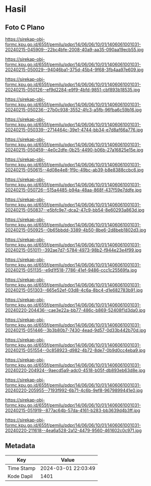 # Hasil

## Foto C Plano

https://sirekap-obj-formc.kpu.go.id/655f/pemilu/pdpr/14/06/06/10/01/1406061001031-20240215-045909--22bc4bfe-2008-40a9-aa35-090aa19ecb55.jpg

https://sirekap-obj-formc.kpu.go.id/655f/pemilu/pdpr/14/06/06/10/01/1406061001031-20240215-050029--94046ba1-375d-45b4-9f68-3fb4aa97e609.jpg

https://sirekap-obj-formc.kpu.go.id/655f/pemilu/pdpr/14/06/06/10/01/1406061001031-20240215-050126--ef9d2284-e9f9-4bfd-9851-cbf893b18535.jpg

https://sirekap-obj-formc.kpu.go.id/655f/pemilu/pdpr/14/06/06/10/01/1406061001031-20240215-050236--27b0c938-3552-4fc3-a5fb-96fba6c59b16.jpg

https://sirekap-obj-formc.kpu.go.id/655f/pemilu/pdpr/14/06/06/10/01/1406061001031-20240215-050339--2714464c-39e1-4744-bb34-e7d8af66a776.jpg

https://sirekap-obj-formc.kpu.go.id/655f/pemilu/pdpr/14/06/06/10/01/1406061001031-20240215-050459--4e0c2dfe-0b25-4490-b06b-27a16825e15e.jpg

https://sirekap-obj-formc.kpu.go.id/655f/pemilu/pdpr/14/06/06/10/01/1406061001031-20240215-050615--4d08e4e8-1f9c-49bc-ab39-b8e8388ccbc6.jpg

https://sirekap-obj-formc.kpu.go.id/655f/pemilu/pdpr/14/06/06/10/01/1406061001031-20240215-050726--515a4485-b94a-48aa-868f-437f59e7ddfe.jpg

https://sirekap-obj-formc.kpu.go.id/655f/pemilu/pdpr/14/06/06/10/01/1406061001031-20240215-050837--e5bfc9e7-dca2-47c9-bb54-8e60293a863d.jpg

https://sirekap-obj-formc.kpu.go.id/655f/pemilu/pdpr/14/06/06/10/01/1406061001031-20240215-050925--0b65bbdd-3389-4b50-8be6-2d8beb1802d3.jpg

https://sirekap-obj-formc.kpu.go.id/655f/pemilu/pdpr/14/06/06/10/01/1406061001031-20240215-051011--392ae7d7-5784-4973-98b2-f944e23e4f99.jpg

https://sirekap-obj-formc.kpu.go.id/655f/pemilu/pdpr/14/06/06/10/01/1406061001031-20240215-051135--e9d1f518-7786-41ef-9486-ccc1c25569fa.jpg

https://sirekap-obj-formc.kpu.go.id/655f/pemilu/pdpr/14/06/06/10/01/1406061001031-20240215-051303--665e52ef-03d8-4c6a-8bc4-d1e682783b91.jpg

https://sirekap-obj-formc.kpu.go.id/655f/pemilu/pdpr/14/06/06/10/01/1406061001031-20240220-204436--cae3e22a-bb77-486c-b869-52408f1d3da0.jpg

https://sirekap-obj-formc.kpu.go.id/655f/pemilu/pdpr/14/06/06/10/01/1406061001031-20240215-051446--3b3b80b7-7430-4ead-9d57-0d33b442b70d.jpg

https://sirekap-obj-formc.kpu.go.id/655f/pemilu/pdpr/14/06/06/10/01/1406061001031-20240215-051554--0c858923-d982-4b72-8de7-0b9d0cc4eba9.jpg

https://sirekap-obj-formc.kpu.go.id/655f/pemilu/pdpr/14/06/06/10/01/1406061001031-20240220-204924--9aecd5a9-adc0-4518-b05f-db893eb63d8e.jpg

https://sirekap-obj-formc.kpu.go.id/655f/pemilu/pdpr/14/06/06/10/01/1406061001031-20240220-205955--7193f992-6b71-4c6b-9ef8-9679899441e0.jpg

https://sirekap-obj-formc.kpu.go.id/655f/pemilu/pdpr/14/06/06/10/01/1406061001031-20240215-051919--877ac64b-57da-4161-b283-bb3639d4b3ff.jpg

https://sirekap-obj-formc.kpu.go.id/655f/pemilu/pdpr/14/06/06/10/01/1406061001031-20240220-211618--4ea6a528-2a12-4479-9560-461602c0c971.jpg


## Metadata

| Key        | Value               |
| ---------- | ------------------- |
| Time Stamp | 2024-03-01 22:03:49 |
| Kode Dapil | 1401                |



